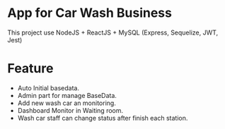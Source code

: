 # App for Car Wash Business 

This project use NodeJS + ReactJS + MySQL (Express, Sequelize, JWT, Jest)
# Feature
- Auto Initial basedata.
- Admin part for manage BaseData.
- Add new wash car an monitoring.
- Dashboard Monitor in Waiting room.
- Wash car staff can change status after finish each station.

